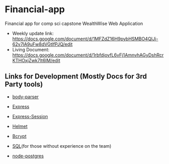 # Financial-app
Financial app for comp sci capstone
WealthWise Web Application

- Weekly update link: https://docs.google.com/document/d/1MFZdZ16H9pybHSMBO4QIJi-62v7lA9uFw8dVGtlfPJQ/edit
- Living Document: https://docs.google.com/document/d/1rbfdjovfL6vFj1AmnvhAGyDshRcrKTHOxjZwk7lt6IM/edit


## Links for Development (Mostly Docs for 3rd Party tools)

- [body-parser](https://www.npmjs.com/package/body-parser)

- [Express](https://expressjs.com)

- [Express-Session](https://www.npmjs.com/package/express-session)

- [Helmet](https://helmetjs.github.io)

- [Bcrypt](https://www.npmjs.com/package/bcrypt)

- [SQL](https://www.w3schools.com/sql/)(for those without experience on the team)

- [node-postgres](https://www.npmjs.com/package/pg)

